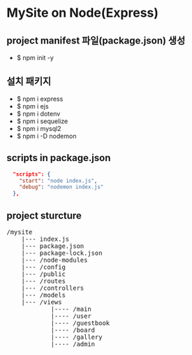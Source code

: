 # MySite on Node(Express)

## project manifest 파일(package.json) 생성
- $ npm init -y
## 설치 패키지
- $ npm i express
- $ npm i ejs
- $ npm i dotenv
- $ npm i sequelize
- $ npm i mysql2
- $ npm i -D nodemon

## scripts in package.json
```JSON
  "scripts": {
    "start": "node index.js",
    "debug": "nodemon index.js"
  },
```

## project sturcture
<pre>
/mysite
    |--- index.js
    |--- package.json
    |--- package-lock.json
    |--- /node-modules
    |--- /config
    |--- /public
    |--- /routes
    |--- /controllers
    |--- /models
    |--- /views
            |---- /main
            |---- /user
            |---- /guestbook
            |---- /board
            |---- /gallery
            |---- /admin
</pre>